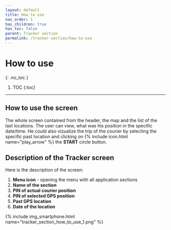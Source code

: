 ```yaml
---
layout: default
title: How to use
nav_order: 1
has_children: true
has_toc: false
parent: Tracker section
permalink: /tracker-section/how-to-use
---
```


# How to use
{: .no_toc }

1. TOC
{:toc}

---

## How to use the screen
The whole screen contained from the header, the map and the list of the last locations. The user can view, what was his position in the specific date/time. He could also vizualize the trip of the courier by selecting the specific past location and clicking on {% include icon.html name="play_arrow" %} the **START** circle button.

## Description of the Tracker screen
Here is the description of the screen:
1. **Menu icon** - opening the menu with all application sections
1. **Name of the section**
1. **PIN of actual courier position**
1. **PIN of selected GPS position**
1. **Past GPS location**
1. **Date of the location**

{% include img_smartphone.html name="tracker_section_how_to_use_1.png" %}